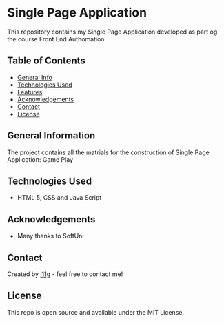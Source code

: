 # Single Page Application 
This repository contains my Single Page Application developed as part og the course Front End Authomation 


## Table of Contents
* [General Info](#general-information)
* [Technologies Used](#technologies-used)
* [Features](#features)
* [Acknowledgements](#acknowledgements)
* [Contact](#contact)
* [License](#license) 

## General Information
The project contains all the matrials for the construction of Single Page Application: Game Play


## Technologies Used
- HTML 5, CSS and Java Script

## Acknowledgements

- Many thanks to SoftUni

## Contact
Created by [i11g](https://i11g.github.io) - feel free to contact me!

## License 
This repo is open source and available under the MIT License. 
